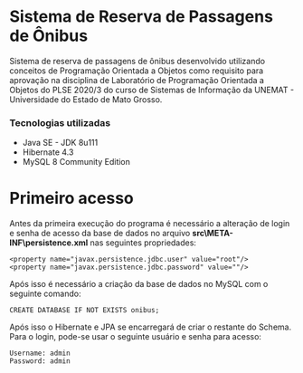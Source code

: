 <h1 class="code-line" data-line-start=0 data-line-end=1 ><a id="Sistema_de_Reserva_de_Passagens_de_nibus_0"></a>Sistema de Reserva de Passagens de Ônibus</h1>
<p class="has-line-data" data-line-start="2" data-line-end="3">Sistema de reserva de passagens de ônibus desenvolvido utilizando conceitos de Programação Orientada a Objetos como requisito para aprovação na disciplina de Laboratório de Programação Orientada a Objetos do PLSE 2020/3 do curso de Sistemas de Informação da UNEMAT - Universidade do Estado de Mato Grosso.</p>
<h3 class="code-line" data-line-start=4 data-line-end=5 ><a id="Tecnologias_utilizadas_4"></a>Tecnologias utilizadas</h3>
<ul>
<li class="has-line-data" data-line-start="6" data-line-end="7">Java SE -  JDK 8u111</li>
<li class="has-line-data" data-line-start="7" data-line-end="8">Hibernate 4.3</li>
<li class="has-line-data" data-line-start="8" data-line-end="10">MySQL 8 Community Edition</li>
</ul>
<h1 class="code-line" data-line-start=10 data-line-end=11 ><a id="Primeiro_acesso_10"></a>Primeiro acesso</h1>
<p class="has-line-data" data-line-start="12" data-line-end="13">Antes da primeira execução do programa é necessário a alteração de login e senha de acesso da base de dados no arquivo <strong>src\META-INF\persistence.xml</strong> nas seguintes propriedades:</p>
<pre><code>&lt;property name=&quot;javax.persistence.jdbc.user&quot; value=&quot;root&quot;/&gt;
&lt;property name=&quot;javax.persistence.jdbc.password&quot; value=&quot;&quot;/&gt;
</code></pre>
<p class="has-line-data" data-line-start="17" data-line-end="18">Após isso é necessário a criação da base de dados no MySQL com o seguinte comando:</p>
<pre><code>CREATE DATABASE IF NOT EXISTS onibus;
</code></pre>
<p class="has-line-data" data-line-start="21" data-line-end="22">Após isso o Hibernate e JPA se encarregará de criar o restante do Schema. Para o login, pode-se usar o seguinte usuário e senha para acesso:</p>
<pre><code>Username: admin
Password: admin
</code></pre>